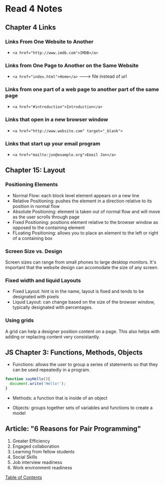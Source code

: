 # Read 4 Notes

## Chapter 4 Links

### Links From One Website to Another

- `<a href="http://www.imdb.com">IMDB</a>`

### Links from One Page to Another on the Same Website

- `<a href="index.html">Home</a>` ---> file instead of url

### Links from one part of a web page to another part of the same page

- `<a href="#introduction">Introduction</a>`

### Links that open in a new browser window

- `<a href="http://www.website.com" target="_blank">`

### Links that start up your email program

- `<a href="mailto:jon@example.org">Email Jon</a>`

## Chapter 15: Layout

### Positioning Elements

- Normal Flow: each block level element appears on a new line
- Relative Positioning: pushes the element in a direction relative to its position in normal flow
- Absolute Positioning: element is taken out of normal flow and will move as the user scrolls through page
- Fixed Positioning: positions element relative to the browser window as opposed to the containing element
- FLoating Positioning: allows you to place an element to the left or right of a containing box

### Screen Size vs. Design

Screen sizes can range from small phones to large desktop monitors. It's important that the website design can accomodate the size of any screen.

### Fixed width and liquid Layouts

- Fixed Layout: hint is in the name, layout is fixed and tends to be designated with pixels
- Liquid Layout: can change based on the size of the browser window, typically designated with percentages.

### Using grids

A grid can help a designer position content on a page. This also helps with adding or replacing content very consistantly.

## JS Chapter 3: Functions, Methods, Objects

- Functions: allows the user to group a series of statements so that they can be used repeatedly in a program.

```js
function sayHello(){
  document.write('Hello!');
}
```

- Methods: a function that is inside of an object

- Objects: groups together sets of variables and functions to create a model

## Article: "6 Reasons for Pair Programming"

1. Greater Efficiency
2. Engaged collaboration
3. Learning from fellow students
4. Social Skills
5. Job interview readiness
6. Work environment readiness

  [Table of Contents](README.md)